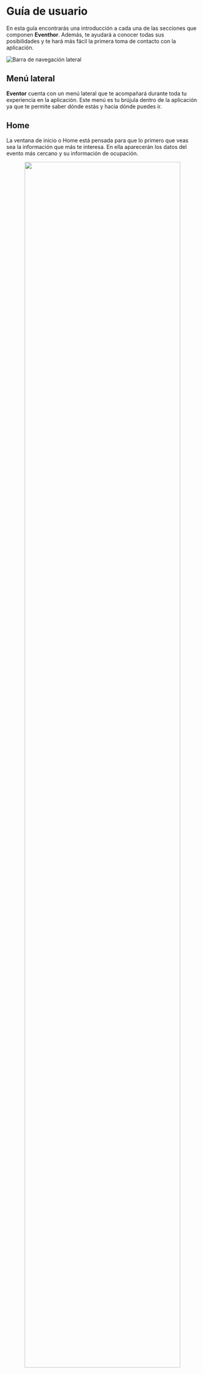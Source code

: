 # Guía de usuario



En esta guía encontrarás una introducción a cada una de las secciones que componen **Eventhor**. Además, te ayudará a conocer todas sus posibilidades y te hará más fácil la primera toma de contacto con la aplicación.

![Barra de navegación lateral](https://raw.githubusercontent.com/C-Domenech/Gestor-Eventos-User-Help/main/docs/assets/navegacion.gif)



## Menú lateral

**Eventor** cuenta con un menú lateral que te acompañará durante toda tu experiencia en la aplicación. Este menú es tu brújula dentro de la aplicación ya que te permite saber dónde estás y hacia dónde puedes ir.



## Home

La ventana de inicio o Home está pensada para que lo primero que veas sea la información que más te interesa. En ella aparecerán los datos del evento más cercano y su información de ocupación.

<p align="center">
    <img width="90%" src="https://raw.githubusercontent.com/C-Domenech/Gestor-Eventos-User-Help/main/docs/assets/home.png"> 
</p>




## Reservas

En reservas encontrarás los datos del evento que selecciones en el desplegable de la derecha. Cuando selecciones un evento, se mostrarán todas las reservas realizadas y, en la parte inferior, un pequeño resumen de los datos de ocupación.

<p align="center">
    <img width="90%" src="https://raw.githubusercontent.com/C-Domenech/Gestor-Eventos-User-Help/main/docs/assets/reservas.gif"> 
</p>



### Nueva reserva

Crear una reserva es tan intuitivo como pulsar en el símbolo más ( + ) de la parte superior izquierda, lo que hará aparecer un formulario con todos los campos necesarios para realizar una reserva.

<p align="center">
    <img width="70%" src="https://raw.githubusercontent.com/C-Domenech/Gestor-Eventos-User-Help/main/docs/assets/nueva-reserva.png"> 
</p>

El formulario es una de las características de mayor utilidad de la aplicación, puesto que no solo avisa de la obligatoriedad de los campos, sino que además, no te permitirá realizar una reserva si esta supera el aforo del evento.

### Editar y eliminar reservas

Puedes editar o eliminar una reserva desde la tabla, haciendo clic derecho sobre la reserva en cuestión podrás ver un pequeño menú donde aparecerán las opciones de Editar y Eliminar. Si pulsas en editar, volverás a ver un formulario con los datos de la reserva, los cuales serán editados cuando pulses en Actualizar. 

<p align="center">
    <img width="70%" src="https://raw.githubusercontent.com/C-Domenech/Gestor-Eventos-User-Help/main/docs/assets/editar-reserva.png"> 
</p>

No te preocupes si te equivocas y pulsas en Eliminar, te preguntará si estás seguro de la acción que vas a realizar.

> Si lo que quieres es ver en detalle alguna de las reservas, podrás verla si haces doble clic en alguna de ellas.

## Eventos

En la ventana de eventos podrás ver todos los eventos tanto los finalizados como los que todavía no se han producido

En reservas encontrarás los datos del evento que selecciones en el desplegable de la derecha. Cuando selecciones un evento, se mostrarán todas las reservas realizadas y, en la parte inferior, un pequeño resumen de los datos de ocupación.

### Nuevo evento

Crear un evento es tan intuitivo como pulsar en el símbolo más ( + ) de la parte superior izquierda, lo que hará aparecer un formulario con todos los campos necesarios para crearlo.

<p align="center">
    <img width="50%" src="https://raw.githubusercontent.com/C-Domenech/Gestor-Eventos-User-Help/main/docs/assets/nuevo-evento.png"> 
</p>

### Editar y eliminar eventos

Es posible editar o eliminar una reserva desde la tabla, haz clic derecho sobre uno de ellos y aparecerá un menú donde podrás seleccionar qué es lo que quieres hacer.

## Generación de informes

La generación de informes es uno de los aspectos clave de **Eventhor**. Es el complemento perfecto para así poder obtener los datos, trabajar con ellos, enviarlos si fuera necesario. Nuestro gestor de eventos no quiere limitar tus posibilidades. Para esto, se han creado dos tipos de informes: 

### Informe completo

Pulsando el símbolo PDF de la izquierda, podrás generar un informe completo o general que muestra los datos de las reservas de todos los eventos. 

<p align="center">
    <img width="90%" src="https://raw.githubusercontent.com/C-Domenech/Gestor-Eventos-User-Help/main/docs/assets/informe-general.png"> 
</p>

### Informe específico

Al hacer clic derecho en alguno de los eventos, existe la opción de Generar informe, esta opción nos generará un informe del evento seleccionado donde podrás ver todas las reservas de ese evento y el total de asistentes

<p align="center">
    <img width="90%" src="https://raw.githubusercontent.com/C-Domenech/Gestor-Eventos-User-Help/main/docs/assets/informe-especifico.png"> 
</p>
